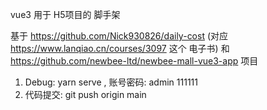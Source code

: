 vue3 用于 H5项目的 脚手架

基于 https://github.com/Nick930826/daily-cost (对应 https://www.lanqiao.cn/courses/3097 这个 电子书) 和 https://github.com/newbee-ltd/newbee-mall-vue3-app 项目

1. Debug: yarn serve ,  账号密码: admin  111111
2. 代码提交:  git push origin main
